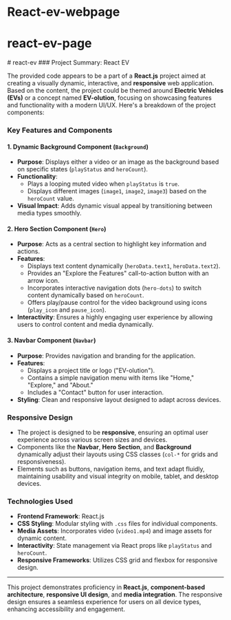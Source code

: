 # React-ev-webpage
# react-ev-page
#   r e a c t - e v 
 ### Project Summary: React EV  

The provided code appears to be a part of a **React.js** project aimed at creating a visually dynamic, interactive, and **responsive** web application. Based on the content, the project could be themed around **Electric Vehicles (EVs)** or a concept named **EV-olution**, focusing on showcasing features and functionality with a modern UI/UX. Here's a breakdown of the project components:


### **Key Features and Components**  

#### 1. **Dynamic Background Component (`Background`)**
- **Purpose**: Displays either a video or an image as the background based on specific states (`playStatus` and `heroCount`).
- **Functionality**:
  - Plays a looping muted video when `playStatus` is `true`.
  - Displays different images (`image1`, `image2`, `image3`) based on the `heroCount` value.
- **Visual Impact**: Adds dynamic visual appeal by transitioning between media types smoothly.


#### 2. **Hero Section Component (`Hero`)**
- **Purpose**: Acts as a central section to highlight key information and actions.
- **Features**:
  - Displays text content dynamically (`heroData.text1`, `heroData.text2`).
  - Provides an "Explore the Features" call-to-action button with an arrow icon.
  - Incorporates interactive navigation dots (`hero-dots`) to switch content dynamically based on `heroCount`.
  - Offers play/pause control for the video background using icons (`play_icon` and `pause_icon`).
- **Interactivity**: Ensures a highly engaging user experience by allowing users to control content and media dynamically.


#### 3. **Navbar Component (`Navbar`)**
- **Purpose**: Provides navigation and branding for the application.
- **Features**:
  - Displays a project title or logo ("EV-olution").
  - Contains a simple navigation menu with items like "Home," "Explore," and "About."
  - Includes a "Contact" button for user interaction.
- **Styling**: Clean and responsive layout designed to adapt across devices.


### **Responsive Design**
- The project is designed to be **responsive**, ensuring an optimal user experience across various screen sizes and devices.  
- Components like the **Navbar**, **Hero Section**, and **Background** dynamically adjust their layouts using CSS classes (`col-*` for grids and responsiveness).  
- Elements such as buttons, navigation items, and text adapt fluidly, maintaining usability and visual integrity on mobile, tablet, and desktop devices.


### **Technologies Used**
- **Frontend Framework**: React.js
- **CSS Styling**: Modular styling with `.css` files for individual components.
- **Media Assets**: Incorporates video (`video1.mp4`) and image assets for dynamic content.
- **Interactivity**: State management via React props like `playStatus` and `heroCount`.
- **Responsive Frameworks**: Utilizes CSS grid and flexbox for responsive design.

---

This project demonstrates proficiency in **React.js**, **component-based architecture**, **responsive UI design**, and **media integration**. The responsive design ensures a seamless experience for users on all device types, enhancing accessibility and engagement.
 
